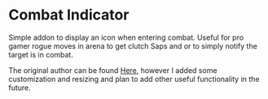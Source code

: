 # Combat Indicator

Simple addon to display an icon when entering combat. Useful for pro gamer rogue moves in arena to get clutch Saps and or to simply notify the target is in combat.

The original author can be found [Here](https://www.wowinterface.com/downloads/info24322-CombatIndicator.html#info), however I added some customization and resizing and plan to add other useful functionality in the future.
